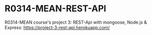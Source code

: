 # R0314-MEAN-REST-API
R0314-MEAN course's project 3: REST-Api with mongoose, Node.js & Express: https://project-3-rest-api.herokuapp.com/

